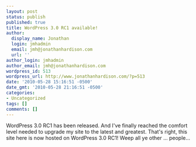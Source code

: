 ```yaml
---
layout: post
status: publish
published: true
title: WordPress 3.0 RC1 available!
author:
  display_name: Jonathan
  login: jmhadmin
  email: jmh@jonathanhardison.com
  url: ''
author_login: jmhadmin
author_email: jmh@jonathanhardison.com
wordpress_id: 513
wordpress_url: http://www.jonathanhardison.com/?p=513
date: '2010-05-28 15:16:51 -0500'
date_gmt: '2010-05-28 21:16:51 -0500'
categories:
- Uncategorized
tags: []
comments: []
---
```

WordPress 3.0 RC1 has been released. And I've finally reached the comfort level needed to upgrade my site to the latest and greatest. That's right, this site here is now hosted on WordPress 3.0 RC1! Weep all ye other ... people...
